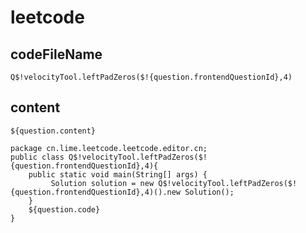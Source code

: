 # leetcode

## codeFileName
``
Q$!velocityTool.leftPadZeros($!{question.frontendQuestionId},4)
``
## content
```
${question.content}

package cn.lime.leetcode.leetcode.editor.cn;
public class Q$!velocityTool.leftPadZeros($!{question.frontendQuestionId},4){
    public static void main(String[] args) {
         Solution solution = new Q$!velocityTool.leftPadZeros($!{question.frontendQuestionId},4)().new Solution();
    }
    ${question.code}
}
```